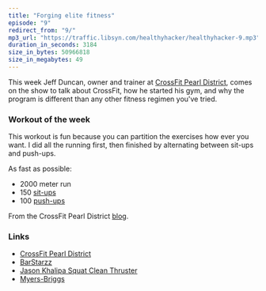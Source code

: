 ```yaml
---
title: "Forging elite fitness"
episode: "9"
redirect_from: "9/"
mp3_url: "https://traffic.libsyn.com/healthyhacker/healthyhacker-9.mp3"
duration_in_seconds: 3184
size_in_bytes: 50966818
size_in_megabytes: 49
---
```


This week Jeff Duncan, owner and trainer at [CrossFit Pearl District](http://crossfitpd.com), comes on the show to talk about CrossFit, how he started his gym, and why the program is different than any other fitness regimen you've tried.

### Workout of the week

This workout is fun because you can partition the exercises how ever you want.
I did all the running first, then finished by alternating between sit-ups and
push-ups.

As fast as possible:

- 2000 meter run
- 150 [sit-ups](https://www.youtube.com/watch?v=BfqRSCgXiVw)
- 100 [push-ups](https://www.youtube.com/watch?v=M1IfJmVjKW0)

From the CrossFit Pearl District
[blog](http://crossfitpd.com/2014/09/9-17-14-wod/).

### Links

- [CrossFit Pearl District](http://crossfitpd.com)
- [BarStarzz](https://www.youtube.com/user/OfficialBarstarzz)
- [Jason Khalipa Squat Clean Thruster](http://youtu.be/kvJrUYWygRk)
- [Myers-Briggs](http://en.wikipedia.org/wiki/Myers-Briggs_Type_Indicator)

